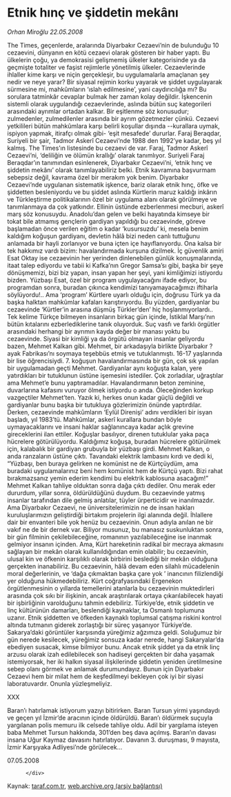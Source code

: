 # Etnik hınç ve şiddetin mekânı

*Orhan Miroğlu 22.05.2008*

<div class="yazi">The Times, geçenlerde, aralarında Diyarbakır Cezaevi’nin de bulunduğu 10 cezaevini, dünyanın en kötü cezaevi olarak gösteren bir haber yaptı. 
Bu ülkelerin çoğu, ya demokrasisi gelişmemiş ülkeler kategorisinde ya da geçmişte totaliter ve faşist rejimlerle yönetilmiş ülkeler.
Cezaevlerinde ihlaller kime karşı ve niçin gerçekleşir, bu uygulamalarla amaçlanan şey nedir ve neye yarar? 
Bir siyasal rejimin korku yayarak ve şiddet uygulayarak sürmesine mi, mahkûmların ‘ıslah edilmesine’, yani caydırıcılığa mı? 
Bu sorulara tatminkâr cevaplar bulmak her zaman kolay değildir.
İşkencenin sistemli olarak uygulandığı cezaevlerinde, aslında bütün suç kategorileri arasındaki ayrımlar ortadan kalkar. Bir eşitlenme söz konusudur; zulmedenler, zulmedilenler arasında bir ayrım gözetmezler çünkü. 
Cezaevi yetkilileri bütün mahkûmlara karşı belirli koşullar dışında --kurallara uymak, ispiyon yapmak, itirafçı olmak gibi- ‘eşit mesafede’ dururlar. 
Faraj Beraqdar, Suriyeli bir şair, Tadmor Askerî Cezaevi’nde 1988 den 1992’ye kadar, beş yıl kalmış.
The Times’ın listesinde bu cezaevi de var. Faraj, Tadmor Askerî Cezaevi’ni, ‘deliliğin ve ölümün krallığı’ olarak tanımlıyor.
Suriyeli Faraj Beraqdar’ın tanımından esinlenerek, Diyarbakır Cezaevi’ni, ‘etnik hınç ve şiddetin mekânı’ olarak tanımlayabiliriz belki.
Etnik kavramına başvurmam sebepsiz değil, kavrama özel bir merakım yok benim.
Diyarbakır Cezaevi’nde uygulanan sistematik işkence, bariz olarak etnik hınç, öfke ve şiddetten besleniyordu ve bu şiddet aslında Kürtlerin maruz kaldığı inkârın ve Türkleştirme politikalarının özel bir uygulama alanı olarak görülmeye ve tanımlanmaya da çok yatkındır. 
Ellinin üstünde ezberlenmesi mecburi, askerî marş söz konusuydu.
Anadolu’dan gelen ve belki hayatında kimseye bir tokat bile atmamış gençlerin gardiyan yapıldığı bu cezaevinde, göreve başlamadan önce verilen eğitim o kadar ‘kusursuzdu’ ki, mesela benim kaldığım koğuşun gardiyanı, devletin hâlâ bizi neden canlı tuttuğunu anlamada bir hayli zorlanıyor ve buna içten içe hayıflanıyordu.
Ona kalsa bir tek hakkımız vardı bizim: havalandırmada kurşuna dizilmek. 
İç güvenlik amiri Esat Oktay ise cezaevinin her yerinden dinlenebilen günlük konuşmalarında, itaat talep ediyordu ve tabii ki Kafka’nın Gregor Samsa’sı gibi, başka bir şeye dönüşmemizi, bizi biz yapan, insan yapan her şeyi, yani kimliğimizi istiyordu bizden. 
Yüzbaşı Esat, özel bir program uygulayacağını ifade ediyor, bu programdan sonra, buradan çıkınca kendimizi tanıyamayacağımızı iftiharla söylüyordu!.. 
Ama ‘program’ Kürtlere uyarlı olduğu için, doğrusu Türk ya da başka halktan mahkûmlar kafaları karıştırıyordu. Bu yüzden, gardiyanlar bu cezaevinde ‘Kürtler’in arasına düşmüş Türkler’den’ hiç hoşlanmıyorlardı..
Tek kelime Türkçe bilmeyen insanların birkaç gün içinde, İstiklal Marşı’nın bütün kıtalarını ezberlediklerine tanık oluyorduk.
Suç vasfı ve farklı örgütler arasındaki herhangi bir ayrımın kayda değer bir manası yoktu bu cezaevinde.
Siyasi bir kimliği ya da örgütü olmayan insanlar geliyordu bazen, Mehmet Kalkan gibi.
Mehmet, bir arkadaşıyla birlikte Diyarbakır ?ayak Fabrikası’nı soymaya teşebbüs etmiş ve tutuklanmıştı. 16-17 yaşlarında bir lise öğrencisiydi. 
7. koğuşun havalandırmasında bir gün, çok sık yapılan bir uygulamadan geçti Mehmet.
Gardiyanlar aynı koğuşta kalan, yere yatırdıkları bir tutuklunun üstüne işemesini istediler.
Çok zorladılar, uğraştılar ama Mehmet’e bunu yaptıramadılar. Havalandırmanın beton zeminine, duvarlarına kafasını vuruyor ölmek istiyordu o anda. Öleceğinden korkup vazgeçtiler Mehmet’ten.
Yazık ki, herkes onun kadar güçlü değildi ve gardiyanlar bunu başka bir tutukluya gözlerimizin önünde yaptırdılar. 
Derken, cezaevinde mahkûmların ‘Eylül Direnişi’ adını verdikleri bir isyan başladı, yıl 1983’tü. Mahkûmlar, askerî kurallara bundan böyle uymayacaklarını ve insani haklar sağlanıncaya kadar açlık grevine gireceklerini ilan ettiler.
Koğuşlar basılıyor, direnen tutuklular yaka paça hücrelere götürülüyordu.
Kaldığımız koğuşa, buradan hücrelere götürülmek için, kalabalık bir gardiyan grubuyla bir yüzbaşı girdi. 
Mehmet Kalkan, o anda ranzaların üstüne çıktı. Tavandaki elektrik lambasını kırdı ve dedi ki, “Yüzbaşı, ben buraya gelirken ne komünist ne de Kürtçüydüm, ama buradaki uygulamalarınız beni hem komünist hem de Kürtçü yaptı. Bizi rahat bırakmazsanız yemin ederim kendimi bu elektrik kablosuna asacağım!”
Mehmet Kalkan tahliye olduktan sonra dağa çıktı dediler. Onu merak eder dururdum, yıllar sonra, öldürüldüğünü duydum.
Bu cezaevinde yatmış insanlar tarafından dile gelmiş anlatılar, tüyler ürperticidir ve inanılmazdır. Ama Diyarbakır Cezaevi, ne üniversitelerimizin ne de insan hakları kuruluşlarımızın geliştirdiği birtakım projelerin ilgi alanında değil.
İhlallere dair bir envanteri bile yok henüz bu cezaevinin. Onun adıyla anılan ne bir vakıf ne de bir dernek var.
Biliyor musunuz, bu manasız suskunluktan sonra, bir gün filminin çekilebileceğine, romanının yazılabileceğine ise inanmak gelmiyor insanın içinden.
Ama, Kürt hareketinin radikal bir mecraya akmasını sağlayan bir mekân olarak kullanıldığından emin olabilir; bu cezaevinin, ulusal kin ve öfkenin karşılıklı olarak birbirini beslediği bir mekân olduğuna gerçekten inanabiliriz. 
Bu cezaevinin, hâlâ devam eden silahlı mücadelenin moral değerlerinin, ve ‘dağa çıkmaktan başka çare yok ’ inancının filizlendiği yer olduğuna hükmedebiliriz. 
Kürt coğrafyasındaki Ergenekon örgütlenmesinin o yıllarda temellerini atanlarla bu cezaevinin muktedirleri arasında çok sıkı bir ilişkinin, ancak araştırılarak ortaya çıkarılabilecek hayati bir işbirliğinin varolduğunu tahmin edebiliriz.
Türkiye’de, etnik şiddetin ve linç kültürünün damarları, beslendiği kaynaklar, ta Osmanlı toplumuna uzanır. 
Etnik şiddetten ve öfkeden kaynaklı toplumsal çatışma riskini kontrol altında tutmanın giderek zorlaştığı bir süreç yaşanıyor Türkiye’de.
Sakarya’daki görüntüler karşısında yüreğimiz ağzımıza geldi.
Soluğumuz bir gün nerede kesilecek, yüreğimiz sonsuza kadar nerede, hangi Sakaryalar’da ebediyen susacak, kimse bilmiyor bunu.
Ancak etnik şiddet ya da etnik linç arzusu olarak izah edilebilecek son hadiseyi gerçekten bir daha yaşamak istemiyorsak, her iki halkın siyasal ilişkilerinde şiddetin yeniden üretilmesine sebep olanı görmek ve anlamak durumundayız.
Bunun için Diyarbakır Cezaevi hem bir milat hem de keşfedilmeyi bekleyen çok iyi bir siyasi laboratuvardır.
Onunla yüzleşmeliyiz.

XXX

Baran’ı hatırlamak istiyorum yazıyı bitirirken.
Baran Tursun yirmi yaşındaydı ve geçen yıl İzmir’de aracının içinde öldürüldü. 
Baran’ı öldürmek suçuyla yargılanan polis memuru ilk celsede tahliye oldu.
Adil bir yargılama isteyen baba Mehmet Tursun hakkında, 301’den beş dava açılmış. Baran’ın davası insana Uğur Kaymaz davasını hatırlatıyor.
Davanın 3. duruşması, 9 mayısta, İzmir Karşıyaka Adliyesi’nde görülecek...

07.05.2008
                                    
          
          
          
          </div>

Kaynak: [taraf.com.tr](http://www.taraf.com.tr/orhan-miroglu/makale-etnik-hinc-ve-siddetin-mekani.htm), [web.archive.org (arşiv bağlantısı)](http://web.archive.org/web/20130721025845/http://www.taraf.com.tr/orhan-miroglu/makale-etnik-hinc-ve-siddetin-mekani.htm)
